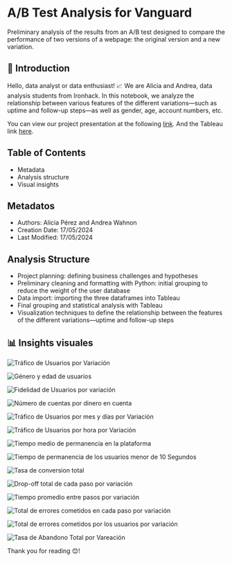 # A/B Test Analysis for Vanguard

Preliminary analysis of the results from an A/B test designed to compare the performance of two versions of a webpage: the original version and a new variation.

## 👋 Introduction

Hello, data analyst or data enthusiast! 📈 We are Alicia and Andrea, data analysis students from Ironhack. In this notebook, we analyze the relationship between various features of the different variations—such as uptime and follow-up steps—as well as gender, age, account numbers, etc.

You can view our project presentation at the following <a href="https://docs.google.com/presentation/d/1vSNEadz79u18YiQYsnBKMEvWcnifkc6X7wpc-tL2ZQA/edit?usp=sharing">link</a>.
And the Tableau link <a href="https://public.tableau.com/app/profile/alicia.p.rez1100/viz/tableau_dashboard_17157156255840/Story1">here</a>.

## Table of Contents

- Metadata
- Analysis structure
- Visual insights

## Metadatos

- Authors: Alicia Pérez and Andrea Wahnon
- Creation Date: 17/05/2024
- Last Modified: 17/05/2024

## Analysis Structure

- Project planning: defining business challenges and hypotheses
- Preliminary cleaning and formatting with Python: initial grouping to reduce the weight of the user database
- Data import: importing the three dataframes into Tableau
- Final grouping and statistical analysis with Tableau
- Visualization techniques to define the relationship between the features of the different variations—uptime and follow-up steps

## 📊 Insights visuales

![Tráfico de Usuarios por Variación](https://drive.google.com/uc?export=view&id=1r7XOvN4iGXRl3qe7l0WOrcn6Rf2x4T6K)

![Género y edad de usuarios](https://drive.google.com/uc?export=view&id=1a5t66pQLHmVjPHzPVzoCfSRiQMxLkWGe)

![Fidelidad de Usuarios por variación](https://drive.google.com/uc?export=view&id=1eAxwv6vRTm_lWq6McZ5Gobd6FRie5I9k)

![Número de cuentas por dinero en cuenta](https://drive.google.com/uc?export=view&id=1ujH1nzYWQdsHWt-pDmBY06pZ9atpepSw)

![Tráfico de Usuarios por mes y días por Variación](https://drive.google.com/uc?export=view&id=1oJ2V4e_beQvSohDRZamHMJrYs_oHKC5e)

![Tráfico de Usuarios por hora por Variación](https://drive.google.com/uc?export=view&id=1ghsRNMYwkGk7jUPuSsckP9LaBW_dWs12)

![Tiempo medio de permanencia en la plataforma](https://drive.google.com/uc?export=view&id=1p-uybXAltETTJSc67TiPm7-1NFcT2AWo)

![Tiempo de permanencia de los usuarios menor de 10 Segundos](https://drive.google.com/uc?export=view&id=1PbfhiaClIZBPA0qLZ388Qz8dLFkwnSOg)

![Tasa de conversion total](https://drive.google.com/uc?export=view&id=1syz2DptCpGMYQgfb0OXZVafBkH9OOK4y)

![Drop-off total de cada paso por variación](https://drive.google.com/uc?export=view&id=1haiSHLumcFlypUQqN8Qcz_CuPeKYWgu2)

![Tiempo promedio entre pasos por variación](https://drive.google.com/uc?export=view&id=1CZjGD9oB67t6CGJjCslscmpTVUErZa-H)

![Total de errores cometidos en cada paso por variación](https://drive.google.com/uc?export=view&id=1FsKNKkgJUg_PvZH2D0-8rMr13PBJmNcG)

![Total de errores cometidos por los usuarios por variación](https://drive.google.com/uc?export=view&id=1FpXoRIVm2r6df510kXNkUxweM1Ia1M6i)

![Tasa de Abandono Total por Vareación](https://drive.google.com/uc?export=view&id=1hB6kBJIOrc-bigz2aiA7BfLwuS9bbUKx)

Thank you for reading 😊!